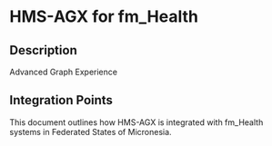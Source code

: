 # HMS-AGX for fm_Health

## Description

Advanced Graph Experience

## Integration Points

This document outlines how HMS-AGX is integrated with fm_Health systems in Federated States of Micronesia.
